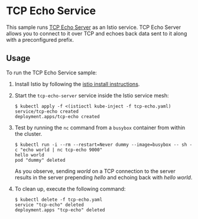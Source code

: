 # TCP Echo Service

This sample runs [TCP Echo Server](src/) as an Istio service. TCP Echo Server
allows you to connect to it over TCP and echoes back data sent to it along with
a preconfigured prefix.

## Usage

To run the TCP Echo Service sample:

1. Install Istio by following the [istio install instructions](https://istio.io/docs/setup/kubernetes/quick-start.html).

1. Start the `tcp-echo-server` service inside the Istio service mesh:

    ```console
    $ kubectl apply -f <(istioctl kube-inject -f tcp-echo.yaml)
    service/tcp-echo created
    deployment.apps/tcp-echo created
    ```

1. Test by running the `nc` command from a `busybox` container from within the cluster.

    ```console
    $ kubectl run -i --rm --restart=Never dummy --image=busybox -- sh -c "echo world | nc tcp-echo 9000"
    hello world
    pod "dummy" deleted
    ```

    As you observe, sending _world_ on a TCP connection to the server results in
    the server prepending _hello_ and echoing back with _hello world_.

1. To clean up, execute the following command:

    ```console
    $ kubectl delete -f tcp-echo.yaml
    service "tcp-echo" deleted
    deployment.apps "tcp-echo" deleted
    ```
